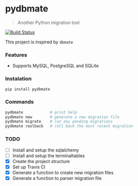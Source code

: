 # pydbmate
> Another Python migration tool

[![Build Status](https://travis-ci.org/hmleal/pydbmate.svg?branch=master)](https://travis-ci.org/hmleal/pydbmate)

This project is inspired by ```dbmate```

### Features

* Supports MySQL, PostgreSQL and SQLite

### Instalation

```sh
pip install pydbmate
```

### Commands

```sh
pydbmate            # print help
pydbmate new        # generate a new migration file
pydbmate migrate    # run any pending migrations
pydbmate roolback   # roll back the most recent migration
```

### TODO

- [ ] Install and setup the sqlalchemy
- [ ] Install and setup the terminaltables
- [X] Create the project structure
- [X] Set up Travis CI
- [X] Generate a function to create new migration files
- [X] Generate a function to parser migration file
